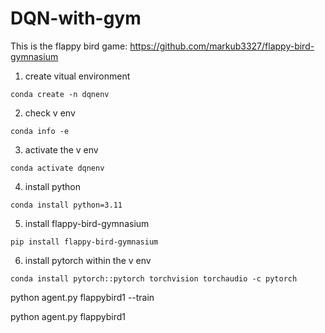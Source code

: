 # DQN-with-gym

This is the flappy bird game:
https://github.com/markub3327/flappy-bird-gymnasium

1. create vitual environment
```
conda create -n dqnenv
```
2. check v env
```
conda info -e
```
3. activate the v env
```
conda activate dqnenv
```
4. install python
```
conda install python=3.11
```
5. install flappy-bird-gymnasium
```
pip install flappy-bird-gymnasium
```
6. install pytorch within the v env
```
conda install pytorch::pytorch torchvision torchaudio -c pytorch
```


python agent.py flappybird1 --train

python agent.py flappybird1


